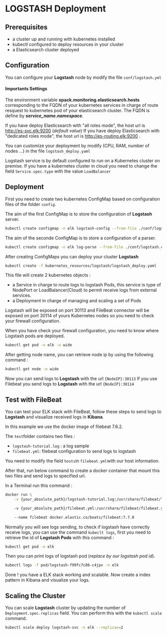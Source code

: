 ﻿# LOGSTASH Deployment

##  Prerequisites
- a cluster up and running with kubernetes installed
-  kubectl configured to deploy resources in your cluster
- a Elasticsearch cluster deployed

 
## Configuration 
You can configure your **Logstash** node by modify the file ``conf/logstash.yml``


####  Importants Settings
The environment variable **xpack.monitoring.elasticsearch.hosts** corresponding to the FQDN of your kubernetes services in charge of route resquest to kubernetes pod of your elasticsearch cluster.
The FQDN is define by ***service_name.namespace***.

If you have deploy Elasticsearch with "all roles mode", the host url is http://es-svc.elk:9200  (*default value*)
If you have deploy Elasticsearch with "dedicated roles mode", the host url is http://es-routing.elk:9200 .

You can customize your deployment by modify (CPU, RAM, number of nodes ...) in the file ``logstash_deploy.yaml``

 Logstash service is by default configured to run on a Kubernetes cluster on premise. 
If you have a kubernetes cluster in cloud you need to change the field ``Service.spec.type`` with the value ``LoadBalancer``


##  Deployment
First you need to create two kubernetes ConfigMap based on configuration files of the folder ``config``. 

The aim of the first ConfigMap is to store the configuration of **Logstash** server.
```sh
kubectl create configmap -n elk logstash-config --from-file ./conf/logstash.yml
```
The aim of the seconde ConfigMap is to store a configuration of a parser.
```sh
kubectl create configmap -n elk log-parse --from-file ./conf/logstash.conf
```
After creating ConfigMaps you can deploy your cluster **Logstash**

```sh
kubectl create -f kubernetes_resources/logstash/logstash_deploy.yaml
```
This file will create 2 kubernetes objects :
- a Service in charge to route logs to logstash Pods, this service is type of NodePort or LoadBalancer(Cloud) to permit receive logs from external services.
- a Deployment in charge of managing and scaling  a set of Pods

Logstash will be exposed on port 30113 and FileBeat connector will be exposed on port 30114 of yours Kubernetes nodes so you need to check your firewall configuration.

When you have check your firewall configuration, you need to know where Logstash pods are deployed.

```sh
kubectl get pod -n elk -o wide
```
After getting node name, you can retrieve node ip by using  the following command :

```sh
kubectl get node -o wide
```
 Now you can send logs to **Logstash** with the url  ``{NodeIP}:30113``
 If you use  Filebeat you send logs to **Logstash** with the url ``{NodeIP}:30114``


##  Test with FileBeat


You can test your ELK stack with FileBeat, follow these steps to send logs to **Logstash** and visualize received logs in **Kibana**.

In this example we use the docker image of filebeat 7.6.2.

The  ``test``folder contains two files :
- ``logstash-tutorial.log`` : a log sample
- ``filebeat.yml``: filebeat configuration to send logs to logstash

You need to modify the field ``hosts``in  ``filebeat.yml``with our host information.

After that, run below command to create a docker container that mount this two files and send logs to specified url.

In a Terminal run this command :
```sh
docker run \
	-v {your_absolute_path}/logstash-tutorial.log:/usr/share/filebeat/logstash-tutorial.log \

	-v {your_absolute_path}/filebeat.yml:/usr/share/filebeat/filebeat.yml \

	--name filebeat docker.elastic.co/beats/filebeat:7.7.0
```
Normally you will see logs sending, to check if logstash have correctly receive logs, you  can use the command ``kubeclt logs``, first you need to retrieve the id of **Logstash Pods**  with this command : 

```sh
kubectl get pod -n elk
```
Then you can print logs of logstash pod (*replace by our logstash pod id*).
```sh
kubectl logs -f pod/logstash-f99fc7c86-c4jpv -n elk
```
Done ! you have a ELK stack working and scalable. Now create a index pattern in Kibana and visualize your logs.

## Scaling the Cluster
You can scale **Logstash** cluster by updating the number of `Deployment.spec.replicas` field. You can perform this with the `kubectl scale` command.
```sh
kubectl scale deploy logstash-svc -n elk --replicas=2
```

